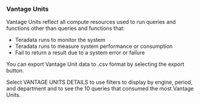 ### Vantage Units

Vantage Units reflect all compute resources used to run queries and functions other than queries and functions that:

- Teradata runs to monitor the system
- Teradata runs to measure system performance or consumption
- Fail to return a result due to a system error or failure

You can export Vantage Unit data to .csv format by selecting the export button.

Select VANTAGE UNITS DETAILS to use filters to display by engine, period, and department and to see the 10 queries that consumed the most Vantage Units.
